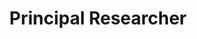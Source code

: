 ---
name: "Dr. Velibor Andrić"
title: "Principal Researcher"
email: "velan@vin.bg.ac.rs"    
imageUrl: "https://via.placeholder.com/150/003366/FFFFFF?text=EP"
orcidUrl: "https://orcid.org/0000-0001-7185-348X"
---